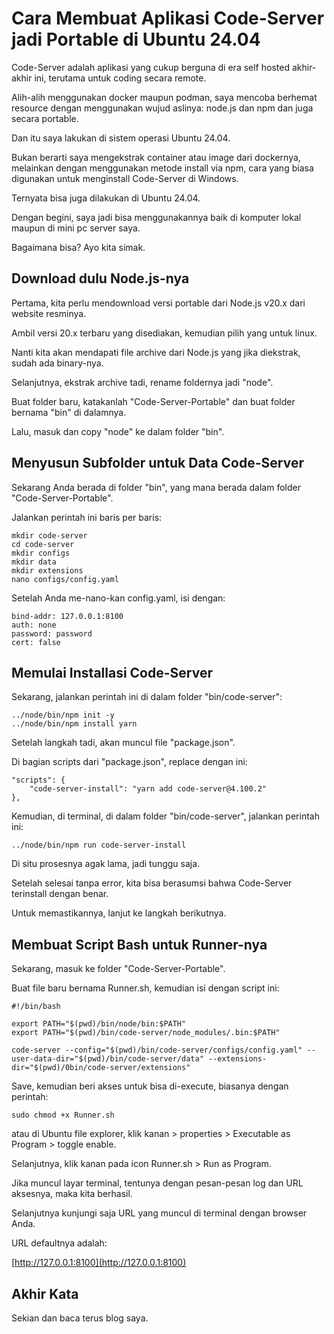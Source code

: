 # Cara Membuat Aplikasi Code-Server jadi Portable di Ubuntu 24.04

Code-Server adalah aplikasi yang cukup berguna di era self hosted akhir-akhir ini, terutama untuk coding secara remote.

Alih-alih menggunakan docker maupun podman, saya mencoba berhemat resource dengan menggunakan wujud aslinya: node.js dan npm dan juga secara portable.

Dan itu saya lakukan di sistem operasi Ubuntu 24.04.

Bukan berarti saya mengekstrak container atau image dari dockernya, melainkan dengan menggunakan metode install via npm, cara yang biasa digunakan untuk menginstall Code-Server di Windows.

Ternyata bisa juga dilakukan di Ubuntu 24.04.

Dengan begini, saya jadi bisa menggunakannya baik di komputer lokal maupun di mini pc server saya.

Bagaimana bisa? Ayo kita simak.

## Download dulu Node.js-nya

Pertama, kita perlu mendownload versi portable dari Node.js v20.x dari website resminya.

Ambil versi 20.x terbaru yang disediakan, kemudian pilih yang untuk linux.

Nanti kita akan mendapati file archive dari Node.js yang jika diekstrak, sudah ada binary-nya.

Selanjutnya, ekstrak archive tadi, rename foldernya jadi "node".

Buat folder baru, katakanlah "Code-Server-Portable" dan buat folder bernama "bin" di dalamnya.

Lalu, masuk dan copy "node" ke dalam folder "bin".

## Menyusun Subfolder untuk Data Code-Server

Sekarang Anda berada di folder "bin", yang mana berada dalam folder "Code-Server-Portable".

Jalankan perintah ini baris per baris:

```
mkdir code-server
cd code-server
mkdir configs
mkdir data
mkdir extensions
nano configs/config.yaml
```

Setelah Anda me-nano-kan config.yaml, isi dengan:

```
bind-addr: 127.0.0.1:8100
auth: none
password: password
cert: false
```

## Memulai Installasi Code-Server

Sekarang, jalankan perintah ini di dalam folder "bin/code-server":

```
../node/bin/npm init -y
../node/bin/npm install yarn
```

Setelah langkah tadi, akan muncul file "package.json".

Di bagian scripts dari "package.json", replace dengan ini:

```
"scripts": {
    "code-server-install": "yarn add code-server@4.100.2"
},
```

Kemudian, di terminal, di dalam folder "bin/code-server", jalankan perintah ini:

```
../node/bin/npm run code-server-install
```

Di situ prosesnya agak lama, jadi tunggu saja.

Setelah selesai tanpa error, kita bisa berasumsi bahwa Code-Server terinstall dengan benar.

Untuk memastikannya, lanjut ke langkah berikutnya.

## Membuat Script Bash untuk Runner-nya

Sekarang, masuk ke folder "Code-Server-Portable".

Buat file baru bernama Runner.sh, kemudian isi dengan script ini:

```
#!/bin/bash

export PATH="$(pwd)/bin/node/bin:$PATH"
export PATH="$(pwd)/bin/code-server/node_modules/.bin:$PATH"
    
code-server --config="$(pwd)/bin/code-server/configs/config.yaml" --user-data-dir="$(pwd)/bin/code-server/data" --extensions-dir="$(pwd)/0bin/code-server/extensions"
```

Save, kemudian beri akses untuk bisa di-execute, biasanya dengan perintah:

```
sudo chmod +x Runner.sh 
```

atau di Ubuntu file explorer, klik kanan > properties > Executable as Program > toggle enable.

Selanjutnya, klik kanan pada icon Runner.sh > Run as Program.

Jika muncul layar terminal, tentunya dengan pesan-pesan log dan URL aksesnya, maka kita berhasil.

Selanjutnya kunjungi saja URL yang muncul di terminal dengan browser Anda.

URL defaultnya adalah:

[http://127.0.0.1:8100](http://127.0.0.1:8100)

## Akhir Kata

Sekian dan baca terus blog saya.